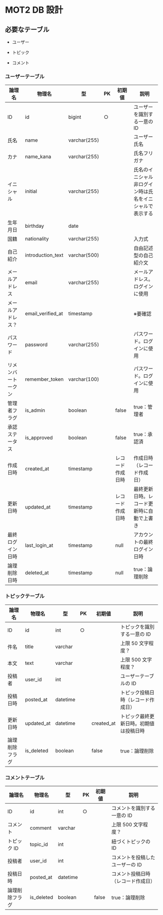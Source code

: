# MOT2 DB 設計

## 必要なテーブル

- ユーザー

- トピック

- コメント

### ユーザーテーブル

| 論理名             | 物理名            | 型           | PK   | 初期値           | 説明                                                         |
| ------------------ | ----------------- | ------------ | ---- | ---------------- | ------------------------------------------------------------ |
| ID                 | id                | bigint       | ○    |                  | ユーザーを識別する一意の ID                                  |
| 氏名               | name              | varchar(255) |      |                  | ユーザー氏名                                                 |
| カナ               | name_kana         | varchar(255) |      |                  | 氏名フリガナ                                                 |
| イニシャル         | initial           | varchar(255) |      |                  | 氏名のイニシャル<br /> 非ログイン時は氏名をイニシャルで表示する |
| 生年月日           | birthday          | date         |      |                  |                                                              |
| 国籍               | nationality       | varchar(255) |      |                  | 入力式                                                       |
| 自己紹介           | introduction_text | varchar(500) |      |                  | 自由記述型の自己紹介文                                       |
| メールアドレス     | email             | varchar(255) |      |                  | メールアドレス。ログインに使用                               |
| メールアドレス？   | email_verified_at | timestamp    |      |                  | ※要確認                                                      |
| パスワード         | password          | varchar(255) |      |                  | パスワード。ログインに使用                                   |
| リメンバートークン | remember_token    | varchar(100) |      |                  | パスワード。ログインに使用                                   |
| 管理者フラグ       | is_admin          | boolean      |      | false            | true：管理者                                                 |
| 承認ステータス     | is_approved       | boolean      |      | false            | true：承認済                                                 |
| 作成日時           | created_at        | timestamp    |      | レコード作成日時 | 作成日時（レコード作成日）                                   |
| 更新日時           | updated_at        | timestamp    |      | レコード作成日時 | 最終更新日時。レコード更新時に自動で上書き                   |
| 最終ログイン日時   | last_login_at     | timestamp    |      | null             | アカウントの最終ログイン日時                                 |
| 論理削除日時       | deleted_at        | timestamp    |      | null             | true：論理削除                                               |

### トピックテーブル

| 論理名         | 物理名     | 型       | PK  | 初期値     | 説明                                   |
| -------------- | ---------- | -------- | --- | ---------- | -------------------------------------- |
| ID             | id         | int      | ○   |            | トピックを識別する一意の ID            |
| 件名           | title      | varchar  |     |            | 上限 50 文字程度？                     |
| 本文           | text       | varchar  |     |            | 上限 500 文字程度？                    |
| 投稿者         | user_id    | int      |     |            | ユーザーテーブルの ID                  |
| 投稿日時       | posted_at  | datetime |     |            | トピック投稿日時（レコード作成日）     |
| 更新日時       | updated_at | datetime |     | created_at | トピック最終更新日時。初期値は投稿日時 |
| 論理削除フラグ | is_deleted | boolean  |     | false      | true：論理削除                         |

### コメントテーブル

| 論理名         | 物理名     | 型       | PK  | 初期値 | 説明                               |
| -------------- | ---------- | -------- | --- | ------ | ---------------------------------- |
| ID             | id         | int      | ○   |        | コメントを識別する一意の ID        |
| コメント       | comment    | varchar  |     |        | 上限 500 文字程度？                |
| トピック ID    | topic_id   | int      |     |        | 紐づくトピックの ID                |
| 投稿者         | user_id    | int      |     |        | コメントを投稿したユーザーの ID    |
| 投稿日時       | posted_at  | datetime |     |        | コメント投稿日時（レコード作成日） |
| 論理削除フラグ | is_deleted | boolean  |     | false  | true：論理削除                     |
